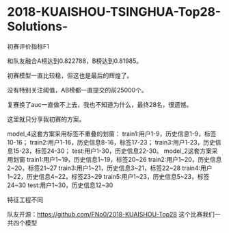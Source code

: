 # 2018-KUAISHOU-TSINGHUA-Top28-Solutions-
初赛评价指标F1

和队友融合A榜达到0.822788，B榜达到0.81985。

初赛模型一直比较稳，但这也是最后的辉煌了。

没有特别关注阈值，AB榜都一直提交的前25000个。

复赛换了auc一直做不上去，我也不知道为什么，最终28名，很遗憾。

这里就只分享我初赛的方案。

model_4这套方案采用标签不重叠的划窗： train1:用户1-9，历史信息1-9，标签10-16； train2:用户1-16，历史信息8-16，标签17-23； train3:用户1-23，历史信息15-23，标签24-30； test:用户1-30，历史信息22-30。
model_2这套方案采用划窗
train1:用户1~19，历史信息1~19，标签20~26
train2:用户1~20，历史信息2~20，标签21~27
train3:用户1~21，历史信息3~21，标签22~28
train4:用户1~22，历史信息4~22，标签23~29
train5:用户1~23，历史信息5~23，标签24~30
test:用户1~30，历史信息12~30

特征工程不同

队友开源：https://github.com/FNo0/2018-KUAISHOU-Top28
这个比赛我们一共四个模型

